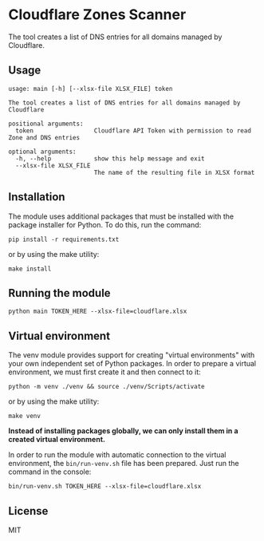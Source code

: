 # Cloudflare Zones Scanner

The tool creates a list of DNS entries for all domains managed by Cloudflare.

## Usage

```commandline
usage: main [-h] [--xlsx-file XLSX_FILE] token

The tool creates a list of DNS entries for all domains managed by Cloudflare

positional arguments:
  token                 Cloudflare API Token with permission to read Zone and DNS entries

optional arguments:
  -h, --help            show this help message and exit
  --xlsx-file XLSX_FILE
                        The name of the resulting file in XLSX format
```

## Installation

The module uses additional packages that must be installed with the package installer for Python. To do this, run the command:

```commandline
pip install -r requirements.txt
```

or by using the make utility:

```commandline
make install
```

## Running the module

```commandline
python main TOKEN_HERE --xlsx-file=cloudflare.xlsx
```

## Virtual environment

The venv module provides support for creating "virtual environments" with your own independent set of Python packages. In order to prepare a virtual environment, we must first create it and then connect to it:

```commandline
python -m venv ./venv && source ./venv/Scripts/activate
```

or by using the make utility:

```commandline
make venv
```

**Instead of installing packages globally, we can only install them in a created virtual environment.**

In order to run the module with automatic connection to the virtual environment, the ``bin/run-venv.sh`` file has been prepared. Just run the command in the console:

```commandline
bin/run-venv.sh TOKEN_HERE --xlsx-file=cloudflare.xlsx
```

## License

MIT
